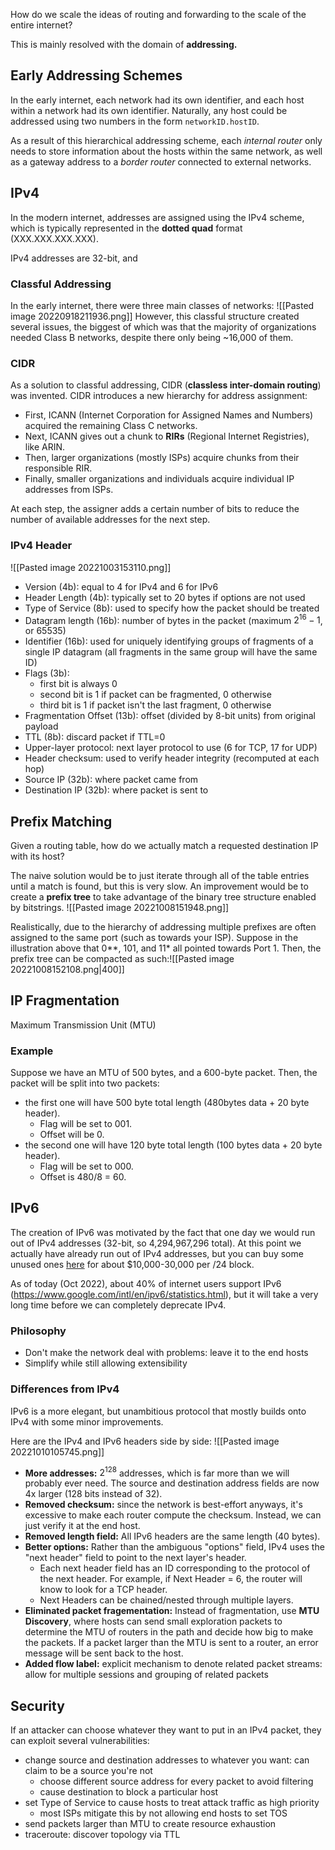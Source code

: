 How do we scale the ideas of routing and forwarding to the scale of the entire internet? 

This is mainly resolved with the domain of **addressing.**

## Early Addressing Schemes
In the early internet, each network had its own identifier, and each host within a network had its own identifier. Naturally, any host could be addressed using two numbers in the form `networkID.hostID`.

As a result of this hierarchical addressing scheme, each *internal router* only needs to store information about the hosts within the same network, as well as a gateway address to a *border router* connected to external networks.

## IPv4
In the modern internet, addresses are assigned using the IPv4 scheme, which is typically represented in the **dotted quad** format (XXX.XXX.XXX.XXX). 

IPv4 addresses are 32-bit, and 

### Classful Addressing
In the early internet, there were three main classes of networks:
![[Pasted image 20220918211936.png]]
However, this classful structure created several issues, the biggest of which was that the majority of organizations needed Class B networks, despite there only being ~16,000 of them.


### CIDR
As a solution to classful addressing, CIDR (**classless inter-domain routing**) was invented. CIDR introduces a new hierarchy for address assignment:
 - First, ICANN (Internet Corporation for Assigned Names and Numbers) acquired the remaining Class C networks.
 - Next, ICANN gives out a chunk to **RIRs** (Regional Internet Registries), like ARIN.
 - Then, larger organizations (mostly ISPs) acquire chunks from their responsible RIR.
 - Finally, smaller organizations and individuals acquire individual IP addresses from ISPs.

At each step, the assigner adds a certain number of bits to reduce the number of available addresses for the next step.


### IPv4 Header
![[Pasted image 20221003153110.png]]
* Version (4b): equal to 4 for IPv4 and 6 for IPv6
* Header Length (4b): typically set to 20 bytes if options are not used
* Type of Service (8b): used to specify how the packet should be treated
* Datagram length (16b): number of bytes in the packet (maximum $2^{16} - 1$, or 65535)
* Identifier (16b): used for uniquely identifying groups of fragments of a single IP datagram (all fragments in the same group will have the same ID)
* Flags (3b):
	* first bit is always 0
	* second bit is 1 if packet can be fragmented, 0 otherwise
	* third bit is 1 if packet isn't the last fragment, 0 otherwise
* Fragmentation Offset (13b): offset (divided by 8-bit units) from original payload
* TTL (8b): discard packet if TTL=0
* Upper-layer protocol: next layer protocol to use (6 for TCP, 17 for UDP)
* Header checksum: used to verify header integrity (recomputed at each hop)
* Source IP (32b): where packet came from
* Destination IP (32b): where packet is sent to


## Prefix Matching
Given a routing table, how do we actually match a requested destination IP with its host?

The naive solution would be to just iterate through all of the table entries until a match is found, but this is very slow. 
An improvement would be to create a **prefix tree** to take advantage of the binary tree structure enabled by bitstrings.
![[Pasted image 20221008151948.png]]


Realistically, due to the hierarchy of addressing multiple prefixes are often assigned to the same port (such as towards your ISP). Suppose in the illustration above that 0**, 101, and 11* all pointed towards Port 1. Then, the prefix tree can be compacted as such:![[Pasted image 20221008152108.png|400]]





## IP Fragmentation

Maximum Transmission Unit (MTU)

### Example
Suppose we have an MTU of 500 bytes, and a 600-byte packet. Then, the packet will be split into two packets:
 - the first one will have 500 byte total length (480bytes data + 20 byte header). 
	 - Flag will be set to 001.
	 - Offset will be 0.
 - the second one will have 120 byte total length (100 bytes data + 20 byte header).
	 - Flag will be set to 000.
	 - Offset is 480/8 = 60.


## IPv6
The creation of IPv6 was motivated by the fact that one day we would run out of IPv4 addresses (32-bit, so 4,294,967,296 total). At this point we actually have already run out of IPv4 addresses, but you can buy some unused ones [here](https://auctions.ipv4.global/) for about $10,000-30,000 per /24 block. 

As of today (Oct 2022), about 40% of internet users support IPv6 (https://www.google.com/intl/en/ipv6/statistics.html), but it will take a very long time before we can completely deprecate IPv4.

### Philosophy
 - Don't make the network deal with problems: leave it to the end hosts
 - Simplify while still allowing extensibility

### Differences from IPv4
IPv6 is a more elegant, but unambitious protocol that mostly builds onto IPv4 with some minor improvements.

Here are the IPv4 and IPv6 headers side by side:
![[Pasted image 20221010105745.png]]

 - **More addresses:** $2^{128}$ addresses, which is far more than we will probably ever need. The source and destination address fields are now 4x larger (128 bits instead of 32).
 - **Removed checksum:** since the network is best-effort anyways, it's excessive to make each router compute the checksum. Instead, we can just verify it at the end host.
 - **Removed length field:** All IPv6 headers are the same length (40 bytes).
 - **Better options:** Rather than the ambiguous "options" field, IPv4 uses the "next header" field to point to the next layer's header.
	 - Each next header field has an ID corresponding to the protocol of the next header. For example, if Next Header = 6, the router will know to look for a TCP header.
	 - Next Headers can be chained/nested through multiple layers.
 - **Eliminated packet fragementation:** Instead of fragmentation, use **MTU Discovery**, where hosts can send small exploration packets to determine the MTU of routers in the path and decide how big to make the packets. If a packet larger than the MTU is sent to a router, an error message will be sent back to the host.
 - **Added flow label:** explicit mechanism to denote related packet streams: allow for multiple sessions and grouping of related packets


## Security

If an attacker can choose whatever they want to put in an IPv4 packet, they can exploit several vulnerabilities:
 - change source and destination addresses to whatever you want: can claim to be a source you're not
	 - choose different source address for every packet to avoid filtering
	 - cause destination to block a particular host
 - set Type of Service to cause hosts to treat attack traffic as high priority
	 - most ISPs mitigate this by not allowing end hosts to set TOS
 - send packets larger than MTU to create resource exhaustion
 - traceroute: discover topology via TTL